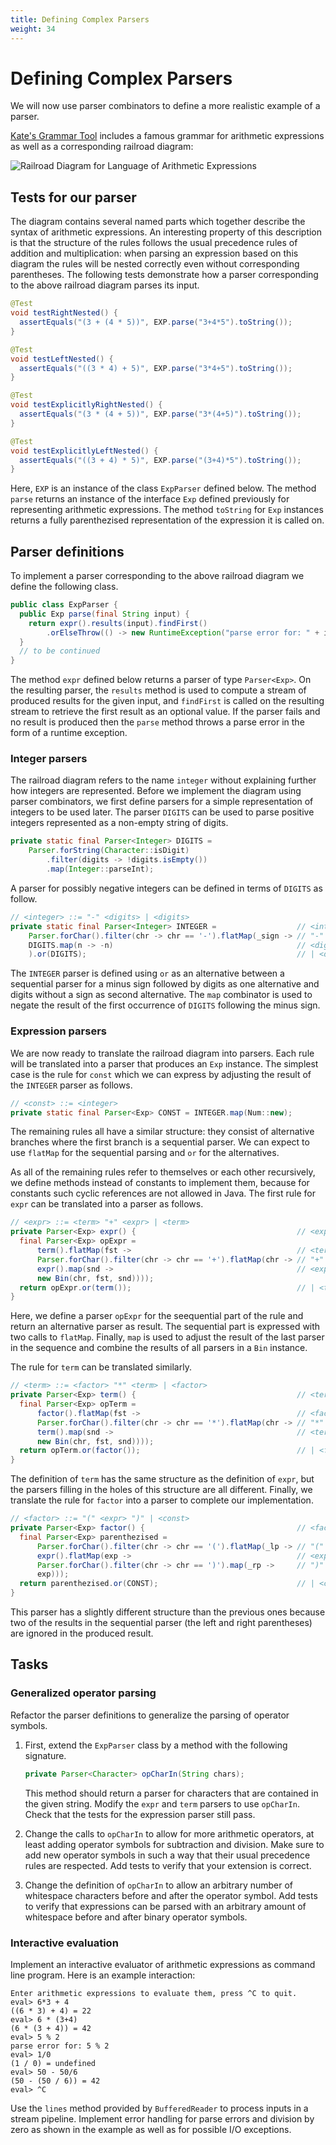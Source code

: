 ```yaml
---
title: Defining Complex Parsers
weight: 34
---
```


# Defining Complex Parsers

We will now use parser combinators to define a more realistic example of a parser.

[Kate's Grammar Tool](https://github.com/katef/kgt)
includes a famous grammar for arithmetic expressions 
as well as a corresponding railroad diagram:

![Railroad Diagram for Language of Arithmetic Expressions](../expr.svg)

## Tests for our parser

The diagram contains several named parts which together describe
the syntax of arithmetic expressions.
An interesting property of this description is that
the structure of the rules follows the usual precedence rules
of addition and multiplication:
when parsing an expression based on this diagram
the rules will be nested correctly even without corresponding parentheses.
The following tests demonstrate how a parser corresponding to the above railroad diagram
parses its input.

```java
@Test
void testRightNested() {
  assertEquals("(3 + (4 * 5))", EXP.parse("3+4*5").toString());
}

@Test
void testLeftNested() {
  assertEquals("((3 * 4) + 5)", EXP.parse("3*4+5").toString());
}

@Test
void testExplicitlyRightNested() {
  assertEquals("(3 * (4 + 5))", EXP.parse("3*(4+5)").toString());
}

@Test
void testExplicitlyLeftNested() {
  assertEquals("((3 + 4) * 5)", EXP.parse("(3+4)*5").toString());
}
```

Here, `EXP` is an instance of the class `ExpParser` defined below.
The method `parse` returns an instance of the interface `Exp`
defined previously for representing arithmetic expressions.
The method `toString` for `Exp` instances
returns a fully parenthezised representation of the expression it is called on.

## Parser definitions

To implement a parser corresponding to the above railroad diagram
we define the following class.

```java
public class ExpParser {
  public Exp parse(final String input) {
    return expr().results(input).findFirst()
        .orElseThrow(() -> new RuntimeException("parse error for: " + input));
  }
  // to be continued
}
```

The method `expr` defined below returns a parser of type `Parser<Exp>`.
On the resulting parser, the `results` method is used to compute
a stream of produced results for the given input,
and `findFirst` is called on the resulting stream
to retrieve the first result as an optional value.
If the parser fails and no result is produced
then the `parse` method throws a parse error
in the form of a runtime exception.

### Integer parsers

The railroad diagram refers to the name `integer` without
explaining further how integers are represented.
Before we implement the diagram using parser combinators,
we first define parsers for a simple representation of integers
to be used later.
The parser `DIGITS` can be used to parse positive integers
represented as a non-empty string of digits.

```java
private static final Parser<Integer> DIGITS =
    Parser.forString(Character::isDigit)
        .filter(digits -> !digits.isEmpty())
        .map(Integer::parseInt);
```

A parser for possibly negative integers
can be defined in terms of `DIGITS` as follow.

```java
// <integer> ::= "-" <digits> | <digits>
private static final Parser<Integer> INTEGER =                  // <integer> ::=
    Parser.forChar().filter(chr -> chr == '-').flatMap(_sign -> // "-"
    DIGITS.map(n -> -n)                                         // <digits>
    ).or(DIGITS);                                               // | <digits>
```

The `INTEGER` parser is defined using `or` as an alternative between
a sequential parser for a minus sign followed by digits as one alternative
and digits without a sign as second alternative.
The `map` combinator is used to negate the result of the first occurrence of `DIGITS`
following the minus sign.

### Expression parsers

We are now ready to translate the railroad diagram into parsers.
Each rule will be translated into a parser that produces an `Exp` instance.
The simplest case is the rule for `const` which we can express
by adjusting the result of the `INTEGER` parser as follows.

```java
// <const> ::= <integer>
private static final Parser<Exp> CONST = INTEGER.map(Num::new);
```

The remaining rules all have a similar structure:
they consist of alternative branches
where the first branch is a sequential parser.
We can expect to use `flatMap` for the sequential parsing and `or` for the alternatives.

As all of the remaining rules refer to themselves or each other recursively,
we define methods instead of constants to implement them,
because for constants such cyclic references are not allowed in Java.
The first rule for `expr` can be translated into a parser as follows.

```java
// <expr> ::= <term> "+" <expr> | <term>
private Parser<Exp> expr() {                                    // <expr> ::=
  final Parser<Exp> opExpr =
      term().flatMap(fst ->                                     // <term>
      Parser.forChar().filter(chr -> chr == '+').flatMap(chr -> // "+"
      expr().map(snd ->                                         // <expr>
      new Bin(chr, fst, snd))));
  return opExpr.or(term());                                     // | <term>
}
```

Here, we define a parser `opExpr` for the seequential part of the rule
and return an alternative parser as result.
The sequential part is expressed with two calls to `flatMap`.
Finally, `map` is used to adjust the result of the last parser in the sequence
and combine the results of all parsers in a `Bin` instance.

The rule for `term` can be translated similarly.

```java
// <term> ::= <factor> "*" <term> | <factor>
private Parser<Exp> term() {                                    // <term> ::=
  final Parser<Exp> opTerm =
      factor().flatMap(fst ->                                   // <factor>
      Parser.forChar().filter(chr -> chr == '*').flatMap(chr -> // "*"
      term().map(snd ->                                         // <term>
      new Bin(chr, fst, snd))));
  return opTerm.or(factor());                                   // | <factor>
}
```

The definition of `term` has the same structure as the definition of `expr`,
but the parsers filling in the holes of this structure are all different.
Finally, we translate the rule for `factor` into a parser
to complete our implementation.

```java
// <factor> ::= "(" <expr> ")" | <const>
private Parser<Exp> factor() {                                  // <factor> ::=
  final Parser<Exp> parenthezised =
      Parser.forChar().filter(chr -> chr == '(').flatMap(_lp -> // "("
      expr().flatMap(exp ->                                     // <expr>
      Parser.forChar().filter(chr -> chr == ')').map(_rp ->     // ")"
      exp)));
  return parenthezised.or(CONST);                               // | <const>
}
```

This parser has a slightly different structure than the previous ones
because two of the results in the sequential parser
(the left and right parentheses)
are ignored in the produced result.

## Tasks

### Generalized operator parsing

Refactor the parser definitions to generalize the parsing of operator symbols.

 1. First, extend the `ExpParser` class by a method with the following signature.

    ```java
    private Parser<Character> opCharIn(String chars);
    ```

    This method should return a parser for characters that are contained in the given string.
    Modify the `expr` and `term` parsers to use `opCharIn`.
    Check that the tests for the expression parser still pass.

 2. Change the calls to `opCharIn` to allow for more arithmetic operators,
    at least adding operator symbols for subtraction and division.
    Make sure to add new operator symbols in such a way that
    their usual precedence rules are respected.
    Add tests to verify that your extension is correct.

 3. Change the definition of `opCharIn` to allow an arbitrary number of 
    whitespace characters before and after the operator symbol.
    Add tests to verify that expressions can be parsed with an arbitrary amount of
    whitespace before and after binary operator symbols.

### Interactive evaluation

Implement an interactive evaluator of arithmetic expressions as command line program.
Here is an example interaction:

```
Enter arithmetic expressions to evaluate them, press ^C to quit.
eval> 6*3 + 4
((6 * 3) + 4) = 22
eval> 6 * (3+4)
(6 * (3 + 4)) = 42
eval> 5 % 2
parse error for: 5 % 2
eval> 1/0
(1 / 0) = undefined
eval> 50 - 50/6
(50 - (50 / 6)) = 42
eval> ^C
```

Use the `lines` method provided by `BufferedReader`
to process inputs in a stream pipeline.
Implement error handling for parse errors and division by zero
as shown in the example as well as for possible I/O exceptions.
